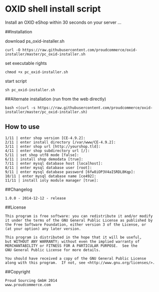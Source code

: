 # OXID shell install script

Install an OXID eShop within 30 seconds on your server ...
	 

##Installation

download ps_oxid-installer.sh

`curl -O https://raw.githubusercontent.com/proudcommerce/oxid-installer/master/pc_oxid-installer.sh`

set executable rights

`chmod +x pc_oxid-installer.sh`

start script

`sh pc_oxid-installer.sh`

##Alternate installation (run from the web directly)

`bash <(curl -s https://raw.githubusercontent.com/proudcommerce/oxid-installer/master/pc_oxid-installer.sh)`


## How to use

    1/11 | enter shop version [CE-4.9.2]:
    2/11 | enter install directory [/var/www/CE-4.9.2]:
    3/11 | enter shop url [http://yourshop.tld]: 
    4/11 | enter shop subdirectory url [/]: 
    5/11 | set shop utf8 mode [false]:
    6/11 | install shop demodata [true]:
    7/11 | enter mysql database host [localhost]:
    8/11 | enter mysql database user [root]:
    9/11 | enter mysql database password [6fw8iOP3V4aISRDL8Kqp]:
    10/11 | enter mysql database name [ce492]:
    11/11 | install ioly module manager [true]:

##Changelog

    1.0.0 - 2014-12-12 - release
	
	
##License

    This program is free software: you can redistribute it and/or modify
    it under the terms of the GNU General Public License as published by
    the Free Software Foundation, either version 3 of the License, or
    (at your option) any later version.

    This program is distributed in the hope that it will be useful,
    but WITHOUT ANY WARRANTY; without even the implied warranty of
    MERCHANTABILITY or FITNESS FOR A PARTICULAR PURPOSE.  See the
    GNU General Public License for more details.

    You should have received a copy of the GNU General Public License
    along with this program.  If not, see <http://www.gnu.org/licenses/>.
    

##Copyright

	Proud Sourcing GmbH 2014
	www.proudcommerce.com

